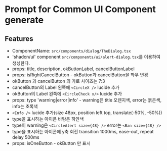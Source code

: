 # Prompt for Common UI Component generate

## Features

- ComponentName: `src/components/dialog/TheDialog.tsx`
- 'shadcn/ui' component `src/components/ui/alert-dialog.tsx`를 이용하여 생성한다.
- props: title, description, okButtonLabel, cancelButtonLabel
- props: isRightCancelButton - okButton과 cancelButton을 좌우 변경
- okButton 과 cancelButton 의 가로 사이즈는 7:3
- cancelButton의 Label 왼쪽에 `<CircleX />` lucide 추가
- okButton의 Label 왼쪽에 `<CircleCheck x/>` lucide 추가
- props: type 'warning|error|info' - warning은 title 오렌지색, error는 붉은색, info는 초록색
- `<Info />` lucide 추가(size 48px, position left top, translate(-50%, -50%))
- type을 표시하는 아이콘 바탕은 하얀색
- type이 warning은 `<CircleAlert size={48} />` error는 `<Ban size={48} />`
- type을 표시하는 아이콘에 y축 회전 transition 1000ms, ease-out, repeat delay 500ms
- props: isOneButton - okButton 만 표시
